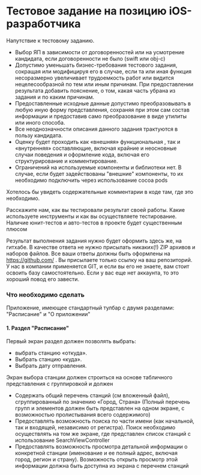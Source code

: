 Тестовое задание на позицию iOS-разработчика
==================
Напутствие к тестовому заданию. 

- Выбор ЯП в зависимости от договоренностей или на усмотрение кандидата, если договоренности не было (swift или obj-c)
- Допустимо уменьшать бизнес-требования тестового задания, сокращая или модифицируя его в случае, если та или иная функция несоразмерно увеличивает трудоемкость работ или видится нецелесообразной по тем или иным причинам. При предоставлении результата добавить пояснение, о том, какая часть убрана из задания и по каким причинам. 
- Предоставленные исходные данные допустимо преобразовывать в любую иную форму представления, сохраняя при этом сам состав информации и предоставив само преобразование в виде утилиты или иного способа.
- Все неоднозначности описания данного задания трактуются в пользу кандидата.
- Оценку будет проходить как «внешняя» функциональная , так и «внутренняя»  составляющие, включая крайние и неосновные случаи поведения и оформление кода, включая его структурирование и комментирование.
- Ограничений на используемые компоненты и библиотеки нет. В случае, если будет задействованы "внешние" компоненты, то их необходимо подключить через использование cocoa pods

Хотелось бы увидеть содержательные комментарии в коде там, где это необходимо. 

Расскажите нам, как вы тестировали результат своей работы. Какие используете инструменты и как вы осуществляете тестирование. Наличие юнит-тестов и авто-тестов в проекте будет существенным плюсом 
 
Результат выполнения задания нужно будет оформить здесь же, на гитхабе. В качестве ответа не нужно присылать никаких(!) ZIP архивов и наборов файлов. Все ваши ответы должны быть оформлены на https://github.com/ . Вы присылаете только ссылку на ваш репозиторий. У нас в компании применяется GIT, и если вы его не знаете, вам стоит освоить базу самостоятельно. Если у вас еще нет аккаунта, то это хороший повод его завести.

### Что необходимо сделать 
Приложение, имеющее стандартный тулбар с двумя разделами: "Расписание" и "О приложении"

#### 1. Раздел "Расписание"

Первый экран раздел должен позволять выбрать:
- выбрать станцию «откуда».
- Выбрать станцию «куда».
- Выбрать дату отправления.

Экран выбора станции должен строиться на основе табличного представления с группировкой и должен  

- Содержать общий перечень станций (см вложенный файл), сгруппированный по значению «Город, Страна» (Полный перечень групп и элементов должен быть представлен на одном экране, с возможностью пролистывания всего содержимого)
- Предоставлять возможность поиска по части имени (как начальной, так и входящей, независимо от регистра). Поиск необходимо осуществлять на том же экране, где представлен список станций с использование SearchViewController
- Предоставлять возможность просмотра детальной информации о конкретной станции (именование и ее полный адрес, включая город, регион и страну). Возможность открыть просмотр этой информации должна быть доступна из экрана с перечнем станций

